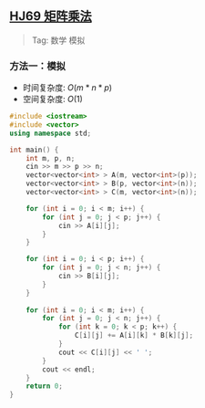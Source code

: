 ## [HJ69 矩阵乘法](https://www.nowcoder.com/practice/ebe941260f8c4210aa8c17e99cbc663b?tpId=37&tqId=21292&ru=/exam/oj)

> Tag: 数学 模拟

### 方法一：模拟
* 时间复杂度: ${O(m * n * p)}$
* 空间复杂度: ${O(1)}$
```cpp
#include <iostream>
#include <vector>
using namespace std;

int main() {
    int m, p, n;
    cin >> m >> p >> n;
    vector<vector<int> > A(m, vector<int>(p));
    vector<vector<int> > B(p, vector<int>(n));
    vector<vector<int> > C(m, vector<int>(n));

    for (int i = 0; i < m; i++) {
        for (int j = 0; j < p; j++) {
            cin >> A[i][j];
        }
    }

    for (int i = 0; i < p; i++) {
        for (int j = 0; j < n; j++) {
            cin >> B[i][j];
        }
    }
    
    for (int i = 0; i < m; i++) {
        for (int j = 0; j < n; j++) {
            for (int k = 0; k < p; k++) {
                C[i][j] += A[i][k] * B[k][j];
            }
            cout << C[i][j] << ' ';
        }
        cout << endl;
    }
    return 0;
}
```